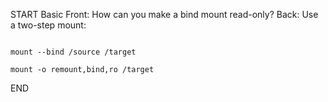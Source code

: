 START
Basic
Front: 
How can you make a bind mount read-only?
Back: 
Use a two-step mount:
```shell

mount --bind /source /target

mount -o remount,bind,ro /target

```
<!--ID: 1745215325338-->
END
